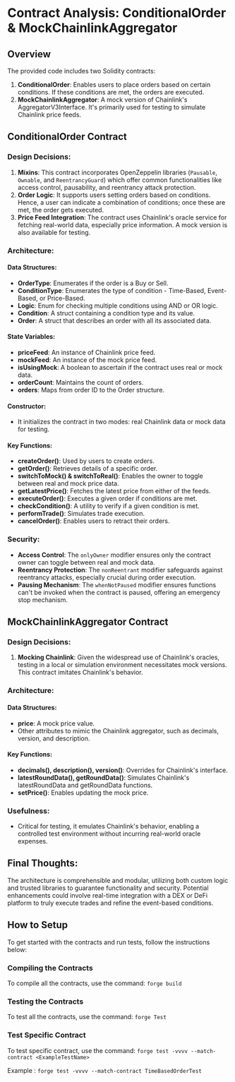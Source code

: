 # Contract Analysis: ConditionalOrder & MockChainlinkAggregator

## Overview
The provided code includes two Solidity contracts:
1. **ConditionalOrder**: Enables users to place orders based on certain conditions. If these conditions are met, the orders are executed.
2. **MockChainlinkAggregator**: A mock version of Chainlink's AggregatorV3Interface. It's primarily used for testing to simulate Chainlink price feeds.

## ConditionalOrder Contract

### Design Decisions:
1. **Mixins**: This contract incorporates OpenZeppelin libraries (`Pausable`, `Ownable`, and `ReentrancyGuard`) which offer common functionalities like access control, pausability, and reentrancy attack protection.
2. **Order Logic**: It supports users setting orders based on conditions. Hence, a user can indicate a combination of conditions; once these are met, the order gets executed.
3. **Price Feed Integration**: The contract uses Chainlink's oracle service for fetching real-world data, especially price information. A mock version is also available for testing.

### Architecture:

#### Data Structures:
- **OrderType**: Enumerates if the order is a Buy or Sell.
- **ConditionType**: Enumerates the type of condition - Time-Based, Event-Based, or Price-Based.
- **Logic**: Enum for checking multiple conditions using AND or OR logic.
- **Condition**: A struct containing a condition type and its value.
- **Order**: A struct that describes an order with all its associated data.

#### State Variables:
- **priceFeed**: An instance of Chainlink price feed.
- **mockFeed**: An instance of the mock price feed.
- **isUsingMock**: A boolean to ascertain if the contract uses real or mock data.
- **orderCount**: Maintains the count of orders.
- **orders**: Maps from order ID to the Order structure.

#### Constructor:
- It initializes the contract in two modes: real Chainlink data or mock data for testing.

#### Key Functions:
- **createOrder()**: Used by users to create orders.
- **getOrder()**: Retrieves details of a specific order.
- **switchToMock() & switchToReal()**: Enables the owner to toggle between real and mock price data.
- **getLatestPrice()**: Fetches the latest price from either of the feeds.
- **executeOrder()**: Executes a given order if conditions are met.
- **checkCondition()**: A utility to verify if a given condition is met.
- **performTrade()**: Simulates trade execution.
- **cancelOrder()**: Enables users to retract their orders.

### Security:
- **Access Control**: The `onlyOwner` modifier ensures only the contract owner can toggle between real and mock data.
- **Reentrancy Protection**: The `nonReentrant` modifier safeguards against reentrancy attacks, especially crucial during order execution.
- **Pausing Mechanism**: The `whenNotPaused` modifier ensures functions can't be invoked when the contract is paused, offering an emergency stop mechanism.

## MockChainlinkAggregator Contract

### Design Decisions:
1. **Mocking Chainlink**: Given the widespread use of Chainlink's oracles, testing in a local or simulation environment necessitates mock versions. This contract imitates Chainlink's behavior.

### Architecture:

#### Data Structures:
- **price**: A mock price value.
- Other attributes to mimic the Chainlink aggregator, such as decimals, version, and description.

#### Key Functions:
- **decimals(), description(), version()**: Overrides for Chainlink's interface.
- **latestRoundData(), getRoundData()**: Simulates Chainlink's latestRoundData and getRoundData functions.
- **setPrice()**: Enables updating the mock price.

### Usefulness:
- Critical for testing, it emulates Chainlink's behavior, enabling a controlled test environment without incurring real-world oracle expenses.

## Final Thoughts:
The architecture is comprehensible and modular, utilizing both custom logic and trusted libraries to guarantee functionality and security. Potential enhancements could involve real-time integration with a DEX or DeFi platform to truly execute trades and refine the event-based conditions.

## How to Setup

To get started with the contracts and run tests, follow the instructions below:

### Compiling the Contracts
To compile all the contracts, use the command:
`forge build`

### Testing the Contracts
To test all the contracts, use the command:
`forge Test`

### Test Specific Contract
To test specific contract, use the command:
`forge test -vvvv --match-contract <ExampleTestName>`

Example : `forge test -vvvv --match-contract TimeBasedOrderTest`

